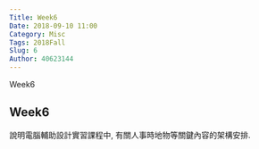 ```yaml
---
Title: Week6
Date: 2018-09-10 11:00
Category: Misc
Tags: 2018Fall
Slug: 6
Author: 40623144
---
```


Week6

<!-- PELICAN_END_SUMMARY -->

Week6
----

說明電腦輔助設計實習課程中, 有關人事時地物等關鍵內容的架構安排.